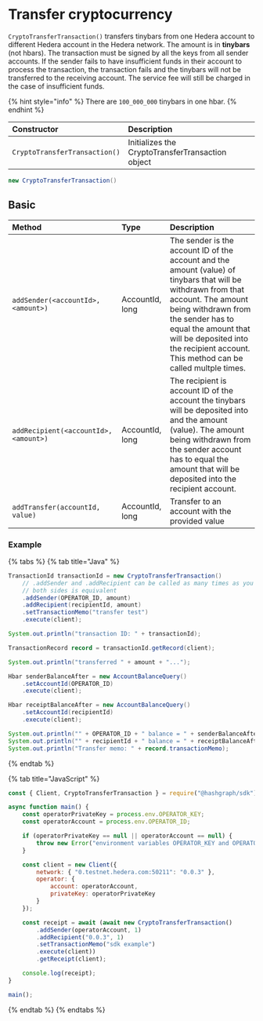 # Transfer cryptocurrency

`CryptoTransferTransaction()` transfers tinybars from one Hedera account to different Hedera account in the Hedera network. The amount is in **tinybars** \(not hbars\). The transaction must be signed by all the keys from all sender accounts. If the sender fails to have insufficient funds in their account to process the transaction, the transaction fails and the tinybars will not be transferred to the receiving account. The service fee will still be charged in the case of insufficient funds.

{% hint style="info" %}
There are `100_000_000` tinybars in one hbar. 
{% endhint %}

| Constructor | Description |
| :--- | :--- |
| `CryptoTransferTransaction()` | Initializes the CryptoTransferTransaction object |

```java
new CryptoTransferTransaction()
```

## Basic

| Method | Type | Description |
| :--- | :--- | :--- |
| `addSender(<accountId>, <amount>)` | AccountId, long | The sender is the account ID of the account and the amount \(value\) of tinybars that will be withdrawn from that account. The amount being withdrawn from the sender has to equal the amount that will be deposited into the recipient account. This method can be called multple times. |
| `addRecipient(<accountId>, <amount>)` | AccountId, long | The recipient is account ID of the account the tinybars will be deposited into and the amount \(value\). The amount being withdrawn from the sender account has to equal the amount that will be deposited into the recipient account. |
| `addTransfer(accountId, value)` | AccountId, long | Transfer to an account with the provided value |

### Example

{% tabs %}
{% tab title="Java" %}
```java
TransactionId transactionId = new CryptoTransferTransaction()
    // .addSender and .addRecipient can be called as many times as you want as long as the total sum from
    // both sides is equivalent
    .addSender(OPERATOR_ID, amount)
    .addRecipient(recipientId, amount)
    .setTransactionMemo("transfer test")
    .execute(client);

System.out.println("transaction ID: " + transactionId);

TransactionRecord record = transactionId.getRecord(client);

System.out.println("transferred " + amount + "...");

Hbar senderBalanceAfter = new AccountBalanceQuery()
    .setAccountId(OPERATOR_ID)
    .execute(client);

Hbar receiptBalanceAfter = new AccountBalanceQuery()
    .setAccountId(recipientId)
    .execute(client);

System.out.println("" + OPERATOR_ID + " balance = " + senderBalanceAfter);
System.out.println("" + recipientId + " balance = " + receiptBalanceAfter);
System.out.println("Transfer memo: " + record.transactionMemo);
```
{% endtab %}

{% tab title="JavaScript" %}
```javascript
const { Client, CryptoTransferTransaction } = require("@hashgraph/sdk");

async function main() {
    const operatorPrivateKey = process.env.OPERATOR_KEY;
    const operatorAccount = process.env.OPERATOR_ID;

    if (operatorPrivateKey == null || operatorAccount == null) {
        throw new Error("environment variables OPERATOR_KEY and OPERATOR_ID must be present");
    }

    const client = new Client({
        network: { "0.testnet.hedera.com:50211": "0.0.3" },
        operator: {
            account: operatorAccount,
            privateKey: operatorPrivateKey
        }
    });

    const receipt = await (await new CryptoTransferTransaction()
        .addSender(operatorAccount, 1)
        .addRecipient("0.0.3", 1)
        .setTransactionMemo("sdk example")
        .execute(client))
        .getReceipt(client);

    console.log(receipt);
}

main();
```
{% endtab %}
{% endtabs %}



